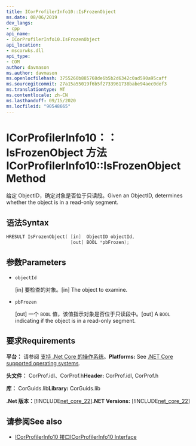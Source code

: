 ```yaml
---
title: ICorProfilerInfo10::IsFrozenObject
ms.date: 08/06/2019
dev_langs:
- cpp
api_name:
- ICorProfilerInfo10.IsFrozenObject
api_location:
- mscorwks.dll
api_type:
- COM
author: davmason
ms.author: davmason
ms.openlocfilehash: 3755260b885768de6b5b2d6342c0ad590a95caff
ms.sourcegitcommit: 27a15a55019f6b5f2733961738babe94aec0def3
ms.translationtype: MT
ms.contentlocale: zh-CN
ms.lasthandoff: 09/15/2020
ms.locfileid: "90548665"
---
```

# <a name="icorprofilerinfo10isfrozenobject-method"></a><span data-ttu-id="b4fbd-102">ICorProfilerInfo10：： IsFrozenObject 方法</span><span class="sxs-lookup"><span data-stu-id="b4fbd-102">ICorProfilerInfo10::IsFrozenObject Method</span></span>

<span data-ttu-id="b4fbd-103">给定 ObjectID，确定对象是否位于只读段。</span><span class="sxs-lookup"><span data-stu-id="b4fbd-103">Given an ObjectID, determines whether the object is in a read-only segment.</span></span>

## <a name="syntax"></a><span data-ttu-id="b4fbd-104">语法</span><span class="sxs-lookup"><span data-stu-id="b4fbd-104">Syntax</span></span>

```cpp
HRESULT IsFrozenObject( [in]  ObjectID objectId,
                        [out] BOOL *pbFrozen);
```

## <a name="parameters"></a><span data-ttu-id="b4fbd-105">参数</span><span class="sxs-lookup"><span data-stu-id="b4fbd-105">Parameters</span></span>

- `objectId`

  <span data-ttu-id="b4fbd-106">\[in] 要检查的对象。</span><span class="sxs-lookup"><span data-stu-id="b4fbd-106">\[in] The object to examine.</span></span>

- `pbFrozen`

  <span data-ttu-id="b4fbd-107">\[out] 一个 `BOOL` 值，该值指示对象是否位于只读段中。</span><span class="sxs-lookup"><span data-stu-id="b4fbd-107">\[out] A `BOOL` indicating if the object is in a read-only segment.</span></span>

## <a name="requirements"></a><span data-ttu-id="b4fbd-108">要求</span><span class="sxs-lookup"><span data-stu-id="b4fbd-108">Requirements</span></span>

<span data-ttu-id="b4fbd-109">**平台：** 请参阅 [支持 .Net Core 的操作系统](../../../core/install/windows.md?pivots=os-windows)。</span><span class="sxs-lookup"><span data-stu-id="b4fbd-109">**Platforms:** See [.NET Core supported operating systems](../../../core/install/windows.md?pivots=os-windows).</span></span>

<span data-ttu-id="b4fbd-110">**头文件：** CorProf.idl、CorProf.h</span><span class="sxs-lookup"><span data-stu-id="b4fbd-110">**Header:** CorProf.idl, CorProf.h</span></span>

<span data-ttu-id="b4fbd-111">**库：** CorGuids.lib</span><span class="sxs-lookup"><span data-stu-id="b4fbd-111">**Library:** CorGuids.lib</span></span>

<span data-ttu-id="b4fbd-112">**.Net 版本：**[!INCLUDE[net_core_22](../../../../includes/net-core-30-md.md)]</span><span class="sxs-lookup"><span data-stu-id="b4fbd-112">**.NET Versions:** [!INCLUDE[net_core_22](../../../../includes/net-core-30-md.md)]</span></span>

## <a name="see-also"></a><span data-ttu-id="b4fbd-113">请参阅</span><span class="sxs-lookup"><span data-stu-id="b4fbd-113">See also</span></span>

- [<span data-ttu-id="b4fbd-114">ICorProfilerInfo10 接口</span><span class="sxs-lookup"><span data-stu-id="b4fbd-114">ICorProfilerInfo10 Interface</span></span>](icorprofilerinfo10-interface.md)
